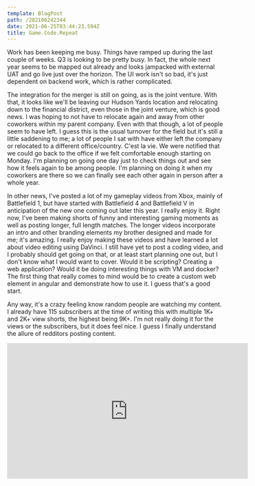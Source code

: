 ```yaml
---
template: BlogPost
path: /202106242344
date: 2021-06-25T03:44:23.594Z
title: Game.Code.Repeat
---
```

Work has been keeping me busy.  Things have ramped up during the last couple of weeks. Q3 is looking to be pretty busy.  In fact, the whole next year seems to be mapped out already and looks jampacked with external UAT and go live just over the horizon.  The UI work isn't so bad, it's just dependent on backend work, which is rather complicated. 

The integration for the merger is still on going, as is the joint venture.  With that, it looks like we'll be leaving our Hudson Yards location and relocating down to the financial district, even those in the joint venture, which is good news.  I was hoping to not have to relocate again and away from other coworkers within my parent company.  Even with that though, a lot of people seem to have left.  I guess this is the usual turnover for the field but it's still a little saddening to me; a lot of people I sat with have either left the company or relocated to a different office/country.  C'est la vie.  We were notified that we could go back to the office if we felt comfortable enough starting on Monday.  I'm planning on going one day just to check things out and see how it feels again to be among people.  I'm planning on doing it when my coworkers are there so we can finally see each other again in person after a whole year.

In other news, I've posted a lot of my gameplay videos from Xbox, mainly of Battlefield 1, but have started with Battlefield 4 and Battlefield V in anticipation of the new one coming out later this year.  I really enjoy it.  Right now, I've been making shorts of funny and interesting gaming moments as well as posting longer, full length matches.  The longer videos incorporate an intro and other branding elements my brother designed and made for me; it's amazing.  I really enjoy making these videos and have learned a lot about video editing using DaVinci.  I still have yet to post a coding video, and I probably should get going on that, or at least start planning one out, but I don't know what I would want to cover.  Would it be scripting?  Creating a web application?  Would it be doing interesting things with VM and docker?  The first thing that really comes to mind would be to create a custom web element in angular and demonstrate how to use it.  I guess that's a good start.

Any way, it's a crazy feeling know random people are watching my content.  I already have 115 subscribers at the time of writing this with multiple 1K+ and 2K+ view shorts, the highest being 9K+.  I'm not really doing it for the views or the subscribers, but it does feel nice.  I guess I finally understand the allure of redditors posting content.



<iframe width="560" height="315" src="https://www.youtube.com/embed/-GWePv6Wo1A" title="YouTube video player" frameborder="0" allow="accelerometer; autoplay; clipboard-write; encrypted-media; gyroscope; picture-in-picture" allowfullscreen></iframe>